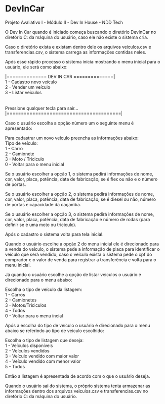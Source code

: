 # DevInCar
Projeto Avaliativo I - Módulo II - Dev In House - NDD Tech

O Dev In Car quando é iniciado começa buscando o diretório DevInCar no diretório C:
da máquina do usuário, caso ele não existe o sistema cria.

Caso o diretório exista e existam dentro dele os arquivos veiculos.csv e transferencias.csv,
o sistema carrega as informações contidas neles.

Após esse rápido processo o sistema inicia mostrando o menu inicial para o usuário, ele será
como abaixo:

|============== DEV IN CAR ==============|</br>
 1 - Cadastro novo veículo</br>
 2 - Vender um veículo</br>
 3 - Listar veículos</br>
</br>
</br>
Pressione qualquer tecla para sair...</br>
|========================================|</br>

Caso o usuário escolha a opção número um o seguinte menu é apresentado:

Para cadastrar um novo veículo preencha as informações abaixo:</br>
Tipo de veículo:</br>
1 - Carro</br>
2 - Camionete</br>
3 - Moto / Triciculo</br>
0 - Voltar para o menu inicial</br>


Se o usuário escolher a opção 1, o sistema pedirá informações de nome, cor,
valor, placa, potência, data de fabricação, se é flex ou não e o número de portas.

Se o usuário escolher a opção 2, o sistema pedirá informações de nome, cor,
valor, placa, potência, data de fabricação, se é diesel ou não, número de portas
e capacidade da caçamba.

Se o usuário escolher a opção 3, o sistema pedirá informações de nome, cor,
valor, placa, potência, data de fabricação e número de rodas (para definir
se é uma moto ou triciculo).

Após o cadastro o sistema volta para tela inicial.

Quando o usuário escolhe a opção 2 do menu inicial ele é direcionado
para a venda do veículo, o sistema pede a informação de placa para identificar o
veículo que será vendido, caso o veículo exista o sistema pede o cpf do comprador
e o valor de venda para registrar a transferência e volta para o menu inicial.

Já quando o usuário escolhe a opção de listar veículos o usuário é direcionado para o
menu abaixo:

Escolha o tipo de veículo da listagem:</br>
1 - Carros</br>
2 - Camionetes</br>
3 - Motos/Triciculos</br>
4 - Todos</br>
0 - Voltar para o menu incial</br>


Após a escolha do tipo de veículo o usuário é direcionado para o menu abaixo se referindo
ao tipo de veículo escolhido:

Escolha o tipo de listagem que deseja:</br>
1 - Veículos disponíveis</br>
2 - Veículos vendidos</br>
3 - Veículo vendido com maior valor</br>
4 - Veículo vendido com menor valor</br>
5 - Todos</br>


Então a listagem é apresentada de acordo com o que o usuário deseja.

Quando o usuário sai do sistema, o próprio sistema tenta armazenar as 
informações dentro dos arquivos veiculos.csv e transferencias.csv no
diretório C: da máquina do usuário.
